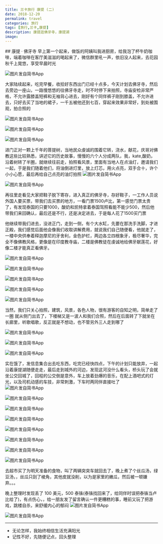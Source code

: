 ```yaml
---
title: 兰卡旅行 康提 (二)
date: 2018-12-20
permalink: travel 
categories: 旅行
tags: [旅行,兰卡,康提]
description: 康提逛佛牙寺，康提湖
image:
---
```

<p class="description"></p>
## 康提 · 佛牙寺
早上第一个起来，做饭的阿姨叫我进厨房，给我泡了杯牛奶咖啡，端着咖啡在客厅美滋滋的喝起来了，微信群里吼一声，依旧没人起来，去花园秋千上晃悠，享受早晨时光

<!-- more -->


![图片发自简书App](http://upload-images.jianshu.io/upload_images/6273500-a7ed7e1ed576a053.jpg?imageMogr2/auto-orient/strip%7CimageView2/2/w/1080/q/50)

大家陆续起来，吃完早餐，收拾好东西出门已经十点多，今天计划去佛牙寺，然后去旁边一座山，一路慢悠悠的往佛牙寺走，时不时停下来拍照，寺庙安检非常严格，不允许露膝盖短裤和无袖背心进去，刚好有个同伴裤子刚到膝盖，不允许进去，只好去买了当地的裙子，一千五被他还到七百，穿起来效果非常好，到处被围观，拍合照的

![图片发自简书App](http://upload-images.jianshu.io/upload_images/6273500-d8e2b91a0fe8aa6a.jpg?imageMogr2/auto-orient/strip%7CimageView2/2/w/1080/q/50)

![图片发自简书App](http://upload-images.jianshu.io/upload_images/6273500-26bcacc5213f1e78.jpg?imageMogr2/auto-orient/strip%7CimageView2/2/w/1080/q/50)

![图片发自简书App](http://upload-images.jianshu.io/upload_images/6273500-e9ab349f7082c53c.jpg?imageMogr2/auto-orient/strip%7CimageView2/2/w/1080/q/50)

进门正对一颗上千年的菩提树，当地民众虔诚的围着它转，浇水，献花，庆哥对佛教这些比较熟悉，讲述它的历史故事，慢慢的六个人分成两队，我，kate,酸奶，沿着树转了半圈，就继续往前走，拍照看风景，里面有当地人在点油灯，邀请我们一起，于是我们随着他们，将油倒进灯里，放上灯芯，用火点亮，双手合十，许个小小心愿，最后再给自己点亮的油灯拍照
![图片发自简书App](http://upload-images.jianshu.io/upload_images/6273500-94a1b03054029854.jpg?imageMogr2/auto-orient/strip%7CimageView2/2/w/1080/q/50)

![图片发自简书App](http://upload-images.jianshu.io/upload_images/6273500-8264717275b3d510.jpg?imageMogr2/auto-orient/strip%7CimageView2/2/w/1080/q/50)

再往里走看见大家把鞋子脱下寄存，进入真正的佛牙寺，存好鞋子，一工作人员说外国人要买票，带我们去买票的地方，一看门票1500卢比，第一感觉门票太贵了，有发现泰国的只要1000，酸奶和凯特拿着泰国驾照看能不能少500，然后他带我们来回确认，最后还是不行，还是决定进去，于是每人花了1500买门票

他继续带我们进去，没进正门，走到一侧，有个大水缸，先要在那洗手洗脚，才进正殿，我们感觉后面他会像我们收取讲解费用，就说我们自己随便看，他就走了，一楼中央供奉着释迦摩尼的牙舍利，金色护栏，两边各立四根象牙，极尽奢华，完全不像佛教风格，更像是在印度教寺庙，二楼是佛教徒在虔诚地给佛牙献莲花，好像二楼才能真正看佛牙。


![图片发自简书App](http://upload-images.jianshu.io/upload_images/6273500-a38e3e48a978adad.jpg?imageMogr2/auto-orient/strip%7CimageView2/2/w/1080/q/50)

![图片发自简书App](http://upload-images.jianshu.io/upload_images/6273500-ff9ffb9c08618022.jpg?imageMogr2/auto-orient/strip%7CimageView2/2/w/1080/q/50)

![图片发自简书App](http://upload-images.jianshu.io/upload_images/6273500-0ee3d7b0b752f6ef.jpg?imageMogr2/auto-orient/strip%7CimageView2/2/w/1080/q/50)

![图片发自简书App](http://upload-images.jianshu.io/upload_images/6273500-6ce6a7dce1715db4.jpg?imageMogr2/auto-orient/strip%7CimageView2/2/w/1080/q/50)

![图片发自简书App](http://upload-images.jianshu.io/upload_images/6273500-fb80148ef9b17e36.jpg?imageMogr2/auto-orient/strip%7CimageView2/2/w/1080/q/50)


当然，我们只关心拍照，建筑，风景，各色人物，很有游客的自知之明，简单走了一圈
就从侧门出去了，下楼梯又是一波人和我们合照，然后在后面转了下就坐在长廊里，听歌唱歌，反正就是不想动，也不管另外三人走到哪了

![图片发自简书App](http://upload-images.jianshu.io/upload_images/6273500-2541ff005203864b.jpg?imageMogr2/auto-orient/strip%7CimageView2/2/w/1080/q/50)

![图片发自简书App](http://upload-images.jianshu.io/upload_images/6273500-3e745bba54d4e441.jpg?imageMogr2/auto-orient/strip%7CimageView2/2/w/1080/q/50)

![图片发自简书App](http://upload-images.jianshu.io/upload_images/6273500-4c527f11c52fc099.jpg?imageMogr2/auto-orient/strip%7CimageView2/2/w/1080/q/50)

实在饿了，发信息集合出去吃东西，吃完已经快四点，下午的计划只能放弃，一起沿着康提湖随便走走，最后走到城外的河边，发现这河没什么看头，桥头玩了会就坐公交回城了，回程的公交倒是意外，车上放着劲爆的音乐，在配上酒吧式的灯光，以及司机动感的车技，非常刺激，下车时两同伴直接吐了
![图片发自简书App](http://upload-images.jianshu.io/upload_images/6273500-0f7a1ec94144b1ac.jpg?imageMogr2/auto-orient/strip%7CimageView2/2/w/1080/q/50)

![图片发自简书App](http://upload-images.jianshu.io/upload_images/6273500-8f2cac8be41f404d.jpg?imageMogr2/auto-orient/strip%7CimageView2/2/w/1080/q/50)

![图片发自简书App](http://upload-images.jianshu.io/upload_images/6273500-2a4365e6c1d7d87e.jpg?imageMogr2/auto-orient/strip%7CimageView2/2/w/1080/q/50)

![图片发自简书App](http://upload-images.jianshu.io/upload_images/6273500-61139255851f8a04.jpg?imageMogr2/auto-orient/strip%7CimageView2/2/w/1080/q/50)

![图片发自简书App](http://upload-images.jianshu.io/upload_images/6273500-caa145f8a07b6e19.jpg?imageMogr2/auto-orient/strip%7CimageView2/2/w/1080/q/50)

![图片发自简书App](http://upload-images.jianshu.io/upload_images/6273500-e0f3395e204176dc.jpg?imageMogr2/auto-orient/strip%7CimageView2/2/w/1080/q/50)

![图片发自简书App](http://upload-images.jianshu.io/upload_images/6273500-1f376aa1657fc130.jpg?imageMogr2/auto-orient/strip%7CimageView2/2/w/1080/q/50)

![图片发自简书App](http://upload-images.jianshu.io/upload_images/6273500-00278e1e44df3699.jpg?imageMogr2/auto-orient/strip%7CimageView2/2/w/1080/q/50)

去超市买了为明天准备的食物，叫了两辆突突车就回去了，晚上煮了个丝瓜汤，绿豆汤，，丝瓜只刮了棱角，其他皮就没削，以为是家里的嫩瓜，然后被一顿嫌弃。。。

晚上整理时发现丢了 100 美元，500 泰铢(泰铢找回来了，给同伴时误把泰铢当卢比给了)，有点伤心，，给一朋友发了留言确认一件更糟糕的事，睡前又玩了把游戏，跳楼自杀，来舒缓内心的郁闷
![图片发自简书App](http://upload-images.jianshu.io/upload_images/6273500-aad2899e8f1deecf.jpg?imageMogr2/auto-orient/strip%7CimageView2/2/w/1080/q/50)

![图片发自简书App](http://upload-images.jianshu.io/upload_images/6273500-c889fdf69a915226.jpg?imageMogr2/auto-orient/strip%7CimageView2/2/w/1080/q/50)





---
* 无论怎样，我始终相信生活充满阳光
* 记性不好，先随便记点，回头整理

